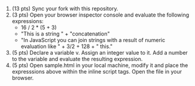 1. (13 pts) Sync your fork with this repository.
2. (3 pts) Open your browser inspector console and evaluate the following expressions:
    - 16 / 2 * (5 + 3)
    - "This is a string " + "concatenation"
    - "In JavaScript you can join strings with a result of numeric evaluation like " + 3/2 + 128 + " this."
3. (5 pts) Declare a variable v. Assign an integer value to it. Add a number to the variable and evaluate the resulting expression.
4. (5 pts) Open sample.html in your local machine, modify it and place the expresssions above within the inline script tags. Open the file in your browser.
